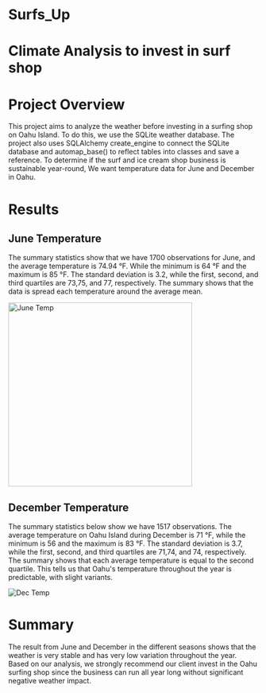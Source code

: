 # Surfs_Up

# Climate Analysis to invest in surf shop

# Project Overview

This project aims to analyze the weather before investing in a surfing shop on Oahu Island. To do this, we use the SQLite weather database. The project also uses SQLAlchemy create_engine to connect the SQLite database and automap_base() to reflect tables into classes and save a reference. To determine if the surf and ice cream shop business is sustainable year-round, We want temperature data for June and December in Oahu.

# Results

## June Temperature
The summary statistics show that we have 1700 observations for June, and the average temperature is 74.94 °F. While the minimum is 64 °F and the maximum is 85 °F. The standard deviation is 3.2, while the first, second, and third quartiles are 73,75, and 77, respectively. The summary shows that the data is spread each temperature around the average mean.

<img width="370" alt="June Temp" src="https://user-images.githubusercontent.com/105765150/184146122-630adca3-fde6-4f34-a978-87837857e055.png">


## December Temperature
The summary statistics below show we have 1517 observations. The average temperature on Oahu Island during December is 71 °F, while the minimum is 56 and the maximum is 83 °F. The standard deviation is 3.7, while the first, second, and third quartiles are 71,74, and 74, respectively. The summary shows that each average temperature is equal to the second quartile. This tells us that Oahu's temperature throughout the year is predictable, with slight variants.

![Dec Temp](https://user-images.githubusercontent.com/105765150/184143871-23204d29-b5ef-4975-a484-548bcae6b2f5.png)


# Summary
The result from June and December in the different seasons shows that the weather is very stable and has very low variation throughout the year. Based on our analysis, we strongly recommend our client invest in the Oahu surfing shop since the business can run all year long without significant negative weather impact. 
